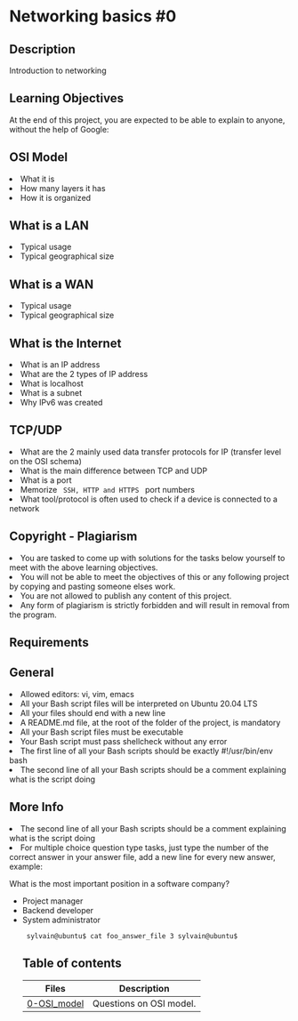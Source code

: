 # Networking basics #0

## Description 
Introduction to networking

## Learning Objectives
At the end of this project, you are expected to be able to explain to anyone, without the help of Google:

## OSI Model
<li> What it is </li>
<li> How many layers it has </li>
<li> How it is organized</li>

## What is a LAN
<li> Typical usage </li>
<li> Typical geographical size </li>

## What is a WAN
<li> Typical usage </li>
<li> Typical geographical size </li>

## What is the Internet
<li> What is an IP address </li>
<li> What are the 2 types of IP address </li>
<li> What is localhost </li>
<li> What is a subnet </li>
<li> Why IPv6 was created </li> 

## TCP/UDP
<li> What are the 2 mainly used data transfer protocols for IP (transfer level on the OSI schema) </li>
<li> What is the main difference between TCP and UDP </li>
<li> What is a port </li>
<li> Memorize <code> SSH, HTTP and HTTPS </code>  port numbers </li>
<li> What tool/protocol is often used to check if a device is connected to a network </li>

## Copyright - Plagiarism
<li> You are tasked to come up with solutions for the tasks below yourself to meet with the above learning objectives. </li>
<li> You will not be able to meet the objectives of this or any following project by copying and pasting someone elses work. </li>
<li> You are not allowed to publish any content of this project. </li>
<li> Any form of plagiarism is strictly forbidden and will result in removal from the program. </li>

## Requirements
## General
<li> Allowed editors: vi, vim, emacs </li>
<li> All your Bash script files will be interpreted on Ubuntu 20.04 LTS </li>
<li> All your files should end with a new line </li>
<li> A README.md file, at the root of the folder of the project, is mandatory </li> 
<li> All your Bash script files must be executable </li>
<li> Your Bash script must pass shellcheck without any error </li>
<li> The first line of all your Bash scripts should be exactly #!/usr/bin/env bash </li>
<li> The second line of all your Bash scripts should be a comment explaining what is the script doing </li>

## More Info
<li> The second line of all your Bash scripts should be a comment explaining what is the script doing </li>

<li> For multiple choice question type tasks, just type the number of the correct answer in your answer file, add a new line for every new answer, example: </li>

What is the most important position in a software company?
<ul type="1">

<li> Project manager </li>
<li> Backend developer </li>
<li> System administrator </li>

<code> sylvain@ubuntu$ cat foo_answer_file
3
sylvain@ubuntu$
</code>

## Table of contents
Files | Description
------|------------
[0-OSI_model](./0-OSI_model) | Questions on OSI model.


